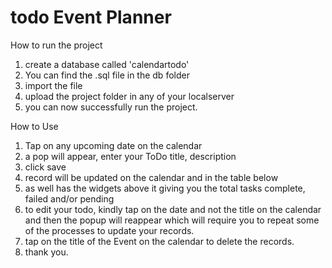 # todo Event Planner
How to run the project

1. create a database called 'calendartodo'
2. You can find the .sql file in the db folder
3. import the file 
4. upload the project folder in any of your localserver
5. you can now successfully run the project. 


How to Use
1. Tap on any upcoming date on the calendar
2. a pop will appear, enter your ToDo title, description 
3. click save
4. record will be updated on the calendar and in the table below 
5. as well has the widgets above it giving you the total tasks complete, failed and/or pending 
6. to edit your todo, kindly tap on the date and not the title on the calendar and then the popup will reappear which will require you to repeat some of the processes to update your records. 
7. tap on the title of the Event on the calendar to delete the records. 
8. thank you.
